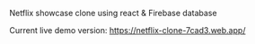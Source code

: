 Netflix showcase clone using react & Firebase database

Current live demo version: https://netflix-clone-7cad3.web.app/ 

